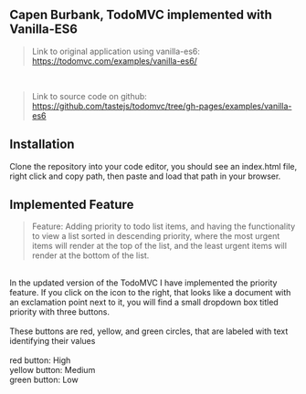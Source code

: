 ## Capen Burbank, TodoMVC implemented with Vanilla-ES6

> Link to original application using vanilla-es6: https://todomvc.com/examples/vanilla-es6/ 

<br>

> Link to source code on github: https://github.com/tastejs/todomvc/tree/gh-pages/examples/vanilla-es6

## Installation

Clone the repository into your code editor, you should see an index.html file, right click and copy path, then paste and load that path in your browser.

## Implemented Feature

> Feature: Adding priority to todo list items, and having the functionality to view a list sorted in descending priority, where the most urgent
>          items will render at the top of the list, and the least urgent items will render at the bottom of the list.
<br>
In the updated version of the TodoMVC I have implemented the priority feature. If you click on the icon to the right, that looks like a document with an exclamation 
point next to it, you will find a small dropdown box titled priority with three buttons.
<br>
<br>
These buttons are red, yellow, and green circles, that are labeled with text identifying their values
<br>
<br>
red button: High  
<br>
yellow button: Medium  
<br>
green button: Low
<br>
<br>
